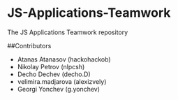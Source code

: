 # JS-Applications-Teamwork
The JS Applications Teamwork repository

##Contributors
- Atanas Atanasov (hackohackob)
- Nikolay Petrov (nlpcsh)
- Decho Dechev (decho.D)
- velimira.madjarova (alexizvely)
- Georgi Yonchev (g.yonchev)
